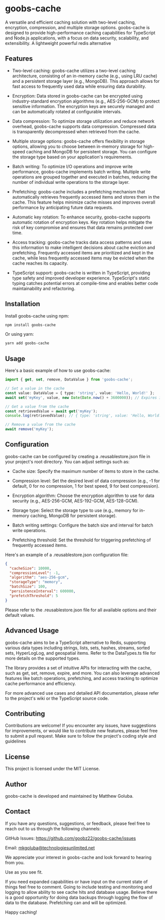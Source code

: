# goobs-cache

A versatile and efficient caching solution with two-level caching, encryption, compression, and multiple storage options. goobs-cache is designed to provide high-performance caching capabilities for TypeScript and Node.js applications, with a focus on data security, scalability, and extensibility. A lightweight powerful redis alternative

## Features

- Two-level caching: goobs-cache utilizes a two-level caching architecture, consisting of an in-memory cache (e.g., using LRU cache) and a persistent storage layer (e.g., MongoDB). This approach allows for fast access to frequently used data while ensuring data durability.

- Encryption: Data stored in goobs-cache can be encrypted using industry-standard encryption algorithms (e.g., AES-256-GCM) to protect sensitive information. The encryption keys are securely managed and can be automatically rotated at configurable intervals.

- Data compression: To optimize storage utilization and reduce network overhead, goobs-cache supports data compression. Compressed data is transparently decompressed when retrieved from the cache.

- Multiple storage options: goobs-cache offers flexibility in storage options, allowing you to choose between in-memory storage for high-speed caching and MongoDB for persistent storage. You can configure the storage type based on your application's requirements.

- Batch writing: To optimize I/O operations and improve write performance, goobs-cache implements batch writing. Multiple write operations are grouped together and executed in batches, reducing the number of individual write operations to the storage layer.

- Prefetching: goobs-cache includes a prefetching mechanism that automatically retrieves frequently accessed items and stores them in the cache. This feature helps minimize cache misses and improves overall performance by anticipating future data requests.

- Automatic key rotation: To enhance security, goobs-cache supports automatic rotation of encryption keys. Key rotation helps mitigate the risk of key compromise and ensures that data remains protected over time.

- Access tracking: goobs-cache tracks data access patterns and uses this information to make intelligent decisions about cache eviction and prefetching. Frequently accessed items are prioritized and kept in the cache, while less frequently accessed items may be evicted when the cache reaches its capacity.

- TypeScript support: goobs-cache is written in TypeScript, providing type safety and improved developer experience. TypeScript's static typing catches potential errors at compile-time and enables better code maintainability and refactoring.

## Installation

Install goobs-cache using npm:

```bash
npm install goobs-cache
```

Or using yarn:

```bash
yarn add goobs-cache
```

## Usage

Here's a basic example of how to use goobs-cache:

```typescript
import { get, set, remove, DataValue } from 'goobs-cache';

// Set a value in the cache
const value: DataValue = { type: 'string', value: 'Hello, World!' };
await set('myKey', value, new Date(Date.now() + 3600000)); // Expires in 1 hour

// Get a value from the cache
const retrievedValue = await get('myKey');
console.log(retrievedValue); // { type: 'string', value: 'Hello, World!' }

// Remove a value from the cache
await remove('myKey');
```

## Configuration

goobs-cache can be configured by creating a .reusablestore.json file in your project's root directory. You can adjust settings such as:

- Cache size: Specify the maximum number of items to store in the cache.

- Compression level: Set the desired level of data compression (e.g., -1 for default, 0 for no compression, 1 for best speed, 9 for best compression).

- Encryption algorithm: Choose the encryption algorithm to use for data security (e.g., AES-256-GCM, AES-192-GCM, AES-128-GCM).

- Storage type: Select the storage type to use (e.g., memory for in-memory caching, MongoDB for persistent storage).

- Batch writing settings: Configure the batch size and interval for batch write operations.

- Prefetching threshold: Set the threshold for triggering prefetching of frequently accessed items.

Here's an example of a .reusablestore.json configuration file:

```json
{
  "cacheSize": 10000,
  "compressionLevel": -1,
  "algorithm": "aes-256-gcm",
  "storageType": "memory",
  "batchSize": 100,
  "persistenceInterval": 600000,
  "prefetchThreshold": 5
}
```

Please refer to the .reusablestore.json file for all available options and their default values.

## Advanced Usage

goobs-cache aims to be a TypeScript alternative to Redis, supporting various data types including strings, lists, sets, hashes, streams, sorted sets, HyperLogLog, and geospatial items. Refer to the DataTypes.ts file for more details on the supported types.

The library provides a set of intuitive APIs for interacting with the cache, such as get, set, remove, expire, and more. You can also leverage advanced features like batch operations, prefetching, and access tracking to optimize cache performance and efficiency.

For more advanced use cases and detailed API documentation, please refer to the project's wiki or the TypeScript source code.

## Contributing

Contributions are welcome! If you encounter any issues, have suggestions for improvements, or would like to contribute new features, please feel free to submit a pull request. Make sure to follow the project's coding style and guidelines

## License

This project is licensed under the MIT License.

## Author

goobs-cache is developed and maintained by Matthew Goluba.

## Contact

If you have any questions, suggestions, or feedback, please feel free to reach out to us through the following channels:

GitHub Issues: https://github.com/goobz22/goobs-cache/issues

Email: mkgoluba@technologiesunlimited.net

We appreciate your interest in goobs-cache and look forward to hearing from you.

Use as you see fit. 

If you need expanded capabilities or have input on the current state of things feel free to comment. Going to include testing and monitoring and logging to allow ability to see cache hits and database usage. Believe there is a good opportunity for doing data backups through logging the flow of data to the database. Prefetching can and will be optimized.

Happy caching!